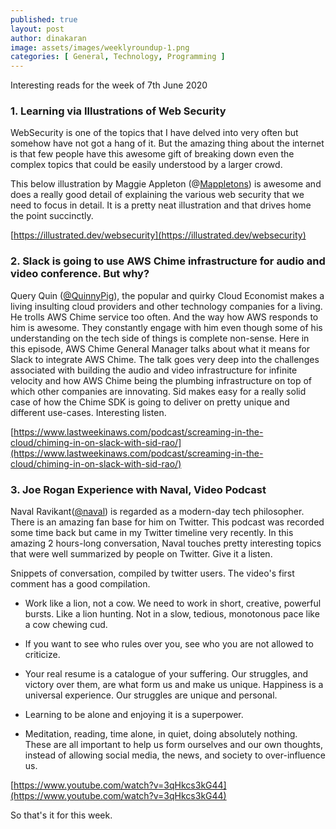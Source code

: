 ```yaml
---
published: true
layout: post
author: dinakaran
image: assets/images/weeklyroundup-1.png
categories: [ General, Technology, Programming ]
---
```

Interesting reads for the week of 7th June 2020

### 1. Learning via Illustrations of Web Security

WebSecurity is one of the topics that I have delved into very often but somehow have not got a hang of it. But the amazing thing about the internet is that few people have this awesome gift of breaking down even the complex topics that could be easily understood by a larger crowd. 

This below illustration by Maggie Appleton (@[Mappletons](https://twitter.com/Mappletons)) is awesome and does a really good detail of explaining the various web security that we need to focus in detail. It is a pretty neat illustration and that drives home the point succinctly. 


[https://illustrated.dev/websecurity](https://illustrated.dev/websecurity)

### 2. Slack is going to use AWS Chime infrastructure for audio and video conference. But why? 

Query Quin ([@QuinnyPig](https://twitter.com/QuinnyPig)), the popular and quirky Cloud Economist makes a living insulting cloud providers and other technology companies for a living. He trolls AWS Chime service too often. And the way how AWS responds to him is awesome. They constantly engage with him even though some of his understanding on the tech side of things is complete non-sense. Here in this episode, AWS Chime General Manager talks about what it means for Slack to integrate AWS Chime. The talk goes very deep into the challenges associated with building the audio and video infrastructure for infinite velocity and how AWS Chime being the plumbing infrastructure on top of which other companies are innovating. Sid makes easy for a really solid case of how the Chime SDK is going to deliver on pretty unique and different use-cases. Interesting listen.  

[https://www.lastweekinaws.com/podcast/screaming-in-the-cloud/chiming-in-on-slack-with-sid-rao/](https://www.lastweekinaws.com/podcast/screaming-in-the-cloud/chiming-in-on-slack-with-sid-rao/)


### 3.  Joe Rogan Experience with Naval, Video Podcast 

Naval Ravikant([@naval](https://twitter.com/naval))  is regarded as a modern-day tech philosopher. There is an amazing fan base for him on Twitter. This podcast was recorded some time back but came in my Twitter timeline very recently. In this amazing 2 hours-long conversation, Naval touches pretty interesting topics that were well summarized by people on Twitter. Give it a listen. 

Snippets of conversation, compiled by twitter users. The video's first comment has a good compilation. 

- Work like a lion, not a cow. We need to work in short, creative, powerful bursts. Like a lion hunting. Not in a slow, tedious, monotonous pace like a cow chewing cud.

- If you want to see who rules over you, see who you are not allowed to criticize.

- Your real resume is a catalogue of your suffering. Our struggles, and victory over them, are what form us and make us unique. Happiness is a universal experience. Our struggles are unique and personal.

- Learning to be alone and enjoying it is a superpower.

- Meditation, reading, time alone, in quiet, doing absolutely nothing. These are all important to help us form ourselves and our own thoughts, instead of allowing social media, the news, and society to over-influence us.


[https://www.youtube.com/watch?v=3qHkcs3kG44](https://www.youtube.com/watch?v=3qHkcs3kG44)


So that's it for this week.
